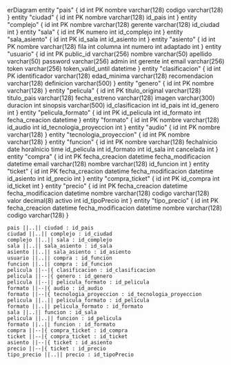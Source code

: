 erDiagram
    entity "pais" {
        id int PK
        nombre varchar(128)
        codigo varchar(128)
    }
    entity "ciudad" {
        id int PK
        nombre varchar(128)
        id_pais int
    }
    entity "complejo" {
        id int PK
        nombre varchar(128)
        gerente varchar(128)
        id_ciudad int
    }
    entity "sala" {
        id int PK
        numero int
        id_complejo int
    }
    entity "sala_asiento" {
        id int PK
        id_sala int
        id_asiento int
    }
    entity "asiento" {
        id int PK
        nombre varchar(128)
        fila int
        columna int
        numero int
        adaptado int
    }
    entity "usuario" {
        id int PK
        public_id varchar(256)
        nombre varchar(50)
        apellido varchar(50)
        password varchar(256)
        admin int
        gerente int
        email varchar(256)
        token varchar(256)
        token_valid_until datetime
    }
    entity "clasificacion" {
        id int PK
        identificador varchar(128)
        edad_minima varchar(128)
        recomendacion varchar(128)
        definicion varchar(500)
    }
    entity "genero" {
        id int PK
        nombre varchar(128)
    }
    entity "pelicula" {
        id int PK
        titulo_original varchar(128)
        titulo_pais varchar(128)
        fecha_estreno varchar(128)
        imagen varchar(300)
        duracion int
        sinopsis varchar(500)
        id_clasificacion int
        id_pais int
        id_genero int
    }
    entity "pelicula_formato" {
        id int PK
        id_pelicula int
        id_formato int
        fecha_creacion datetime
    }
    entity "formato" {
        id int PK
        nombre varchar(128)
        id_audio int
        id_tecnologia_proyeccion int
    }
    entity "audio" {
        id int PK
        nombre varchar(128)
    }
    entity "tecnologia_proyeccion" {
        id int PK
        nombre varchar(128)
    }
    entity "funcion" {
        id int PK
        nombre varchar(128)
        fechaInicio date
        horaInicio time
        id_pelicula int
        id_formato int
        id_sala int
        cancelada int
    }
    entity "compra" {
        id int PK
        fecha_creacion datetime
        fecha_modificacion datetime
        email varchar(128)
        nombre varchar(128)
        id_funcion int
    }
    entity "ticket" {
        id int PK
        fecha_creacion datetime
        fecha_modificacion datetime
        id_asiento int
        id_precio int
    }
    entity "compra_ticket" {
        id int PK
        id_compra int
        id_ticket int
    }
    entity "precio" {
        id int PK
        fecha_creacion datetime
        fecha_modificacion datetime
        nombre varchar(128)
        codigo varchar(128)
        valor decimal(8)
        activo int
        id_tipoPrecio int
    }
    entity "tipo_precio" {
        id int PK
        fecha_creacion datetime
        fecha_modificacion datetime
        nombre varchar(128)
        codigo varchar(128)
    }

    pais ||..|| ciudad : id_pais
    ciudad ||..|| complejo : id_ciudad
    complejo ||..|| sala : id_complejo
    sala ||..|| sala_asiento : id_sala
    asiento ||..|| sala_asiento : id_asiento
    usuario ||..|| compra : id_funcion
    funcion ||..|| compra : id_funcion
    pelicula ||--|{ clasificacion : id_clasificacion
    pelicula ||--|{ genero : id_genero
    pelicula ||--|| pelicula_formato : id_pelicula
    formato ||--|{ audio : id_audio
    formato ||--|{ tecnologia_proyeccion : id_tecnologia_proyeccion
    pelicula ||..|| pelicula_formato : id_pelicula
    formato ||..|| pelicula_formato : id_formato
    sala ||..|| funcion : id_sala
    pelicula ||..|| funcion : id_pelicula
    formato ||..|| funcion : id_formato
    compra ||--|{ compra_ticket : id_compra
    ticket ||--|{ compra_ticket : id_ticket
    asiento ||--|{ ticket : id_asiento
    precio ||--|{ ticket : id_precio
    tipo_precio ||..|| precio : id_tipoPrecio
